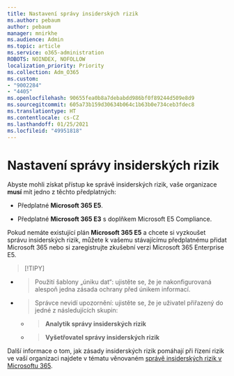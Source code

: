 ```yaml
---
title: Nastavení správy insiderských rizik
ms.author: pebaum
author: pebaum
manager: mnirkhe
ms.audience: Admin
ms.topic: article
ms.service: o365-administration
ROBOTS: NOINDEX, NOFOLLOW
localization_priority: Priority
ms.collection: Adm_O365
ms.custom:
- "9002284"
- "4405"
ms.openlocfilehash: 90655fea0b8a7debabdd986bf0f89244d509e8d9
ms.sourcegitcommit: 605a73b159d30634b064c1b63b0e734ceb3fdec8
ms.translationtype: HT
ms.contentlocale: cs-CZ
ms.lasthandoff: 01/25/2021
ms.locfileid: "49951818"
---
```

# <a name="set-up-insider-risk-management"></a>Nastavení správy insiderských rizik

Abyste mohli získat přístup ke správě insiderských rizik, vaše organizace **musí** mít jedno z těchto předplatných:

- Předplatné **Microsoft 365 E5**.

- Předplatné **Microsoft 365 E3** s doplňkem Microsoft E5 Compliance.

Pokud nemáte existující plán **Microsoft 365 E5** a chcete si vyzkoušet správu insiderských rizik, můžete k vašemu stávajícímu předplatnému přidat Microsoft 365 nebo si zaregistrujte zkušební verzi Microsoft 365 Enterprise E5.

> [!TIPY]
- > Použití šablony „úniku dat“: ujistěte se, že je nakonfigurovaná alespoň jedna zásada ochrany před únikem informací.
- > Správce nevidí upozornění: ujistěte se, že je uživatel přiřazený do jedné z následujících skupin:
    - >**Analytik správy insiderských rizik**
    - >**Vyšetřovatel správy insiderských rizik**

Další informace o tom, jak zásady insiderských rizik pomáhají při řízení rizik ve vaší organizaci najdete v tématu věnovaném [správě insiderských rizik v Microsoftu 365](https://go.microsoft.com/fwlink/?linkid=2123907).
